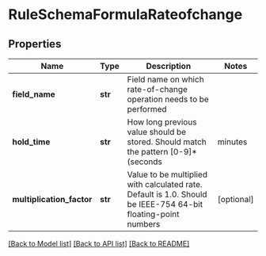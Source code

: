 # RuleSchemaFormulaRateofchange

## Properties
Name | Type | Description | Notes
------------ | ------------- | ------------- | -------------
**field_name** | **str** | Field name on which rate-of-change operation needs to be performed | 
**hold_time** | **str** | How long previous value should be stored. Should match the pattern [0-9]*(seconds|minutes|hours|days|weeks|years|offset). Default is 1 day | [optional] 
**multiplication_factor** | **str** | Value to be multiplied with calculated rate. Default is 1.0. Should be IEEE-754 64-bit floating-point numbers | [optional] 

[[Back to Model list]](../README.md#documentation-for-models) [[Back to API list]](../README.md#documentation-for-api-endpoints) [[Back to README]](../README.md)


